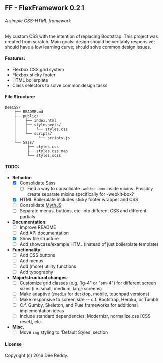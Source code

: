## FF - FlexFramework 0.2.1
###### A simple CSS-HTML framework

My custom CSS with the intention of replacing Bootstrap. This project was created from scratch. 
Main goals: design should be veritably responsive; should have a low learning curve; should solve common design issues.

#### Features:

- Flexbox CSS grid system
- Flexbox sticky footer
- HTML boilerplate
- Class selectors to solve common design tasks

#### File Structure:
```
DeeCSS/
    ├── README.md
    ├── public/
    │    ├── index.html
    │    ├── stylesheets/
    │    │    └── styles.css
    │    └── scripts/
    │          └── scripts.js
    └── Sass/
          ├── styles.css
          ├── styles.css.map
          └── styles.scss
```

#### TODO:

- **Refactor**:
    + [x] Consolidate Sass
        + [ ] Find a way to consolidate `-webkit-box` inside mixins. Possibly create separate mixins specifically for -webkit-box?
    + [x] HTML Boilerplate includes sticky footer wrapper and CSS
    + [ ] Consolidate [MythJS](https://github.com/segmentio/myth)
    + [ ] Separate menus, buttons, etc. into different CSS and different partials
- **Documentation**:
    + [ ] Improve README
    + [ ] Add API documentation
    + [X] Show file structure
    + [ ] Add showcase/example HTML (instead of just boilerplate template)
- **Functionality**:
    + [ ] Add CSS buttons
    + [ ] Add menus
    + [ ] Add (more) utility functions
    + [ ] Add typography
- **Major/structural changes**:
    + [ ] Customize grid classes (e.g. "lg-4" or "sm-4") for different screen sizes (i.e. small, medium, large screens)
    + [ ] Make adaptive (`@media` for desktop, mobile, touchpad versions)
    + [ ] Make responsive to screen size -- c.f. Bootstrap, Heroku, or Tumblr
    + [ ] C.f. Gumby, Skeleton, and Pure frameworks for additional implementation ideas
    + [ ] Include standard dependencies: Modernizr, normalize.css [CSS reset], etc.
- **Misc.**
    + [ ] Move `img` styling to 'Default Styles' section

#### License
Copyright (c) 2016 Dee Reddy.
